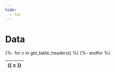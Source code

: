```yaml
---
hide:
  - toc
---
```



# Data

<table>
  <thead>
    <tr>
    {%- for c in get_table_headers() %}
      <th>{{ c }}</th>
    {%- endfor %}
    </tr>
  </thead>
  <tbody></tbody>
</table>
  


<link href="https://cdn.datatables.net/v/dt/jq-3.7.0/dt-2.1.7/b-3.1.2/b-colvis-3.1.2/date-1.5.4/sb-1.8.0/datatables.min.css" rel="stylesheet">
 
<script src="https://cdn.datatables.net/v/dt/jq-3.7.0/dt-2.1.7/b-3.1.2/b-colvis-3.1.2/date-1.5.4/sb-1.8.0/datatables.min.js"></script>

<script>
  $(document).ready(function() {
    data = {{ get_table_rows() }}
    console.log('test')

    $('table').DataTable({
      data: data,
      columnDefs: [
        { targets: [0, 1, 2, 5, 6], visible: true},
        { targets: '_all', visible: false }
      ],
      layout: {
          top1: 'searchBuilder',
          topStart: {
              buttons: [
                  {
                      extend: 'colvis',
                      postfixButtons: ['colvisRestore']
                  }
              ]
          }
      }
    });
  });
</script>


